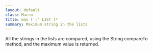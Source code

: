 ```yaml
---
layout: default
class: Macro
title: max (';' LIST )*
summary: Maximum string in the lists
---
```


All the strings in the lists are compared, using the String.compareTo method, and the maximum value is returned.
